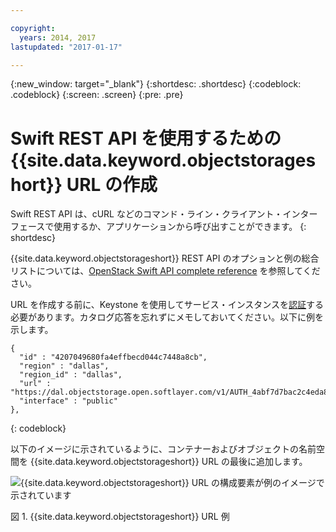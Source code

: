 ```yaml
---

copyright:
  years: 2014, 2017
lastupdated: "2017-01-17"

---
```

{:new_window: target="_blank"}
{:shortdesc: .shortdesc}
{:codeblock: .codeblock}
{:screen: .screen}
{:pre: .pre}


# Swift REST API を使用するための {{site.data.keyword.objectstorageshort}} URL の作成

Swift REST API は、cURL などのコマンド・ライン・クライアント・インターフェースで使用するか、アプリケーションから呼び出すことができます。
{: shortdesc}


{{site.data.keyword.objectstorageshort}} REST API のオプションと例の総合リストについては、[OpenStack Swift API complete reference](http://developer.openstack.org/api-ref-objectstorage-v1.html) を参照してください。

URL を作成する前に、Keystone を使用してサービス・インスタンスを[認証](/docs/services/ObjectStorage/os_authenticate.html)する必要があります。カタログ応答を忘れずにメモしておいてください。以下に例を示します。

```
{
  "id" : "4207049680fa4effbecd044c7448a8cb",
  "region" : "dallas",
  "region_id" : "dallas",
  "url" : "https://dal.objectstorage.open.softlayer.com/v1/AUTH_4abf7d7bac2c4eda89c03dd3afa7a0a3",
  "interface" : "public"
},
```
{: codeblock}


以下のイメージに示されているように、コンテナーおよびオブジェクトの名前空間を {{site.data.keyword.objectstorageshort}} URL の最後に追加します。

![{{site.data.keyword.objectstorageshort}} URL の構成要素が例のイメージで示されています](images/Swift_URL.png)

図 1. {{site.data.keyword.objectstorageshort}} URL 例

